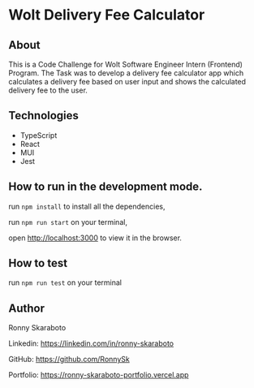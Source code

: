 # Wolt Delivery Fee Calculator

## About

This is a Code Challenge for Wolt Software Engineer Intern (Frontend) Program. The Task was to develop a delivery fee calculator app which calculates a delivery fee based on user input and shows the calculated delivery fee to the user.

## Technologies

- TypeScript
- React
- MUI
- Jest

## How to run in the development mode.

run `npm install` to install all the dependencies,

run `npm run start` on your terminal,

open [http://localhost:3000](http://localhost:3000) to view it in the browser.

## How to test

run `npm run test` on your terminal

## Author

Ronny Skaraboto

Linkedin: https://linkedin.com/in/ronny-skaraboto

GitHub: https://github.com/RonnySk

Portfolio: https://ronny-skaraboto-portfolio.vercel.app

